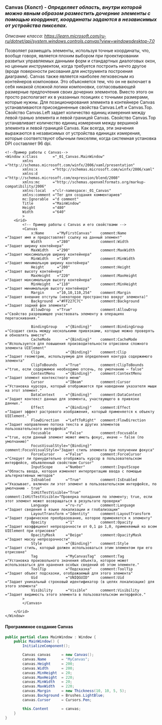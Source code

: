 ### Canvas (Холст) - *Определяет область, внутри которой можно явным образом разместить дочерние элементы с помощью координат, координаты задаются в независимых от устройства пикселах.*
*Описание класса: https://learn.microsoft.com/ru-ru/dotnet/api/system.windows.controls.canvas?view=windowsdesktop-7.0*

Позволяет размещать элементы, используя точные координаты, что, вообще говоря, является плохим выбором при проектировании развитых управляемых данными форм и стандартных диалоговых окон, но ценным инструментом, когда требуется построить нечто другое (вроде поверхности рисования для инструмента построения диаграмм). Canvas также является наиболее легковесным из контейнеров компоновки. Это объясняется тем, что он не включает в себя никакой сложной логики компоновки, согласовывающей размерные предпочтения своих дочерних элементов. Вместо этого он просто располагает их в указанных позициях с точными размерами, которые нужны. Для позиционирования элемента в контейнере Canvas устанавливаются присоединенные свойства Canvas.Left и Canvas.Top. Свойство Canvas.Left задает количество единиц измерения между левой гранью элемента и левой границей Canvas. Свойство Canvas.Top устанавливает количество единиц измерения между вершиной элемента и левой границей Canvas. Как всегда, эти значения выражаются в независимых от устройства единицах измерения, которые соответствуют обычным пикселям, когда системная установка DPI составляет 96 dpi. 

~~~ XAML
<!--Пример работы с Canvas-->
<Window x:Class       ="_01_Canvas.MainWindow"
        xmlns         ="http://schemas.microsoft.com/winfx/2006/xaml/presentation"
        xmlns:x       ="http://schemas.microsoft.com/winfx/2006/xaml"
        xmlns:d       ="http://schemas.microsoft.com/expression/blend/2008"
        xmlns:mc      ="http://schemas.openxmlformats.org/markup-compatibility/2006"
        xmlns:local   ="clr-namespace:_01_Canvas"
        xmlns:comment ="Тег для создания комментариев"
        mc:Ignorable  ="d comment"
        Title         ="MainWindow"
        Height        ="480"
        Width         ="640"
        >
    <Grid>
        <!-- Пример работы с Canvas и его свойствами -->
        <Canvas
            x:Name      ="MyFirstCanvas"    comment:Name        ="Задает имя и предоставляет ссылку на данный элемент"
            Width       ="280"              comment:Width       ="Задает ширину контейнера"
            MaxWidth    ="290"              comment:MaxWidth    ="Задает максимальную ширину контейнера"
            MinWidth    ="100"              comment:MinWidth    ="Задает минимальную ширину контейнера"
            Height      ="200"              comment:Height      ="Задает высоту контейнера"
            MaxHeight   ="220"              comment:MaxHeight   ="Задает максимальную высоту контейнера"
            MinHeight   ="110"              comment:MinHeight   ="Задает минимальную высоту контейнера"
            Margin      ="10,10,110,254"    comment:Margin      ="Задает внешние отступы (некоторое пространство вокруг элемента)"
            Background  ="#FF227C7C"        comment:Background  ="Задает задний фон элемента"
            AllowDrop   ="True"             comment:AllowDrop   ="Свойство разрешающее участвовать элементу в операциях перетаскивания."
            
            BindingGroup    ="{Binding}"    comment:BindingGroup    ="Создает связь между несколькими привязками, которые можно проверять и обновлять вместе"
            CacheMode       ="{Binding}"    comment:CacheMode       ="Используется для повышения производительности отрисовки сложного элемента UIElement"
            Clip            ="{Binding}"    comment:Clip            ="Задает геометрию, используемую для определения контура содержимого элемента"
            ClipToBounds    ="True"         comment:ClipToBounds    ="true, если содержимое необходимо отсечь, по умолчанию — false"
            ContextMenu     ="{Binding}"    comment:ContextMenu     ="Задает элемент контекстного меню"
            Cursor          ="IBeam"        comment:Cursor          ="Установка курсора, который отображается при наведении указателя мыши на этот элемент."
            DataContext     ="{Binding}"    comment:DataContext     ="Задает контекст данных для элемента, участвующего в привязке данных."
            Effect          ="{Binding}"    comment:Effect          ="Задает эффект растрового изображения, который применяется к объекту UIElement."
            FlowDirection   ="LeftToRight"  comment:FlowDirection   ="Задает направление потока текста и других элементов пользовательского интерфейса"
            Focusable       ="False"        comment:Focusable       ="true, если данный элемент может иметь фокус, иначе — false (по умолчанию)"
            FocusVisualStyle="{Binding}"    comment:FocusVisualStyle="Задает стиль элемента при получении фокуса"
            ForceCursor     ="False"        comment:ForceCursor     ="Следует ли принудительно отображать курсор в пользовательском интерфейсе, объявленный свойством Cursor"
            InputScope      ="Number"       comment:InputScope      ="Область ввода, которая изменяет интерпретацию ввода с помощью альтернативных методов"
            IsEnabled       ="True"         comment:IsEnabled       ="Указывает, включен ли этот элемент в пользовательском интерфейсе, по умолчанию - true"
            IsHitTestVisible="True"         comment:IsHitTestVisible="Проверка попадания по элементу; true, если этот элемент может возвращаться в результате проверки"
            Language        ="ru-ru"        comment:Language        ="Задает сведения о языке локализации и глобализации"         
            LayoutTransform ="Identity"     comment:LayoutTransform ="Задает графическое преобразование, которое применяется к элементу"
            Opacity         ="1"            comment:Opacity         ="Задает коэффициент непрозрачности от 0,1 до 1,0, применяемый ко всем UIElement при отрисовке"
            OpacityMask     ="Beige"        comment:OpacityMask     ="Задает маску непрозрачности"
            Style           ="{Binding}"    comment:Style           ="Задает стиль, который должен использоваться этим элементом при его отрисовке"
            Tag             ="MyCanvasTag"  comment:Tag             ="Установка произвольного значения объекта, которое может использоваться для хранения особых сведений об этом элементе."
            ToolTip         ="Подсказка"    comment:ToolTip         ="Задает объект подсказки, отображаемый для этого элемента"
            Uid             ="UNIQGUID"     comment:Uid             ="Задает уникальный строковый идентификатор (в целях локализации) для этого элемента"
            Visibility      ="Visible"      comment:Visibility      ="Задает видимость этого элемента в пользовательском интерфейсе."
        >            
        </Canvas>

    </Grid>
</Window>
~~~

#### Программное создание Canvas
~~~C#
public partial class MainWindow : Window {
    public MainWindow() {
        InitializeComponent();

        Canvas canvas     = new Canvas();
        canvas.Name       = "MyCanvas";
        canvas.Height     = 200;
        canvas.Width      = 200;
        canvas.MinHeight  = 20;
        canvas.MaxHeight  = 220;
        canvas.MinWidth   = 20;
        canvas.MaxWidth   = 220;
        canvas.Margin     = new Thickness(10, 10, 5, 5);
        canvas.Background = Brushes.LightBlue;
        canvas.Cursor     = Cursors.Pen;

        this.Content      = canvas;
    }
}
~~~
